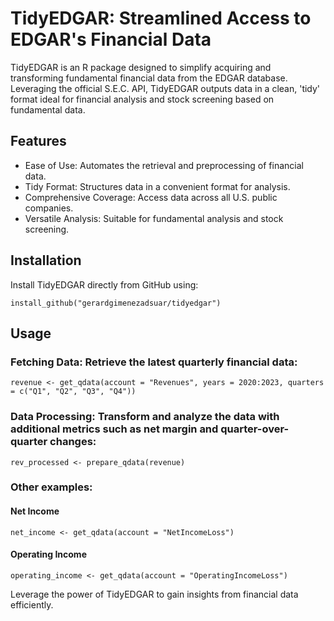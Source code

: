 # TidyEDGAR: Streamlined Access to EDGAR's Financial Data
TidyEDGAR is an R package designed to simplify acquiring and transforming fundamental financial data from the EDGAR database. Leveraging the official S.E.C. API, TidyEDGAR outputs data in a clean, 'tidy' format ideal for financial analysis and stock screening based on fundamental data.

## Features
 - Ease of Use: Automates the retrieval and preprocessing of financial data.
 - Tidy Format: Structures data in a convenient format for analysis.
 - Comprehensive Coverage: Access data across all U.S. public companies.
 - Versatile Analysis: Suitable for fundamental analysis and stock screening.

## Installation
Install TidyEDGAR directly from GitHub using:

`install_github("gerardgimenezadsuar/tidyedgar")`

## Usage
### Fetching Data: Retrieve the latest quarterly financial data:

`revenue <- get_qdata(account = "Revenues", years = 2020:2023, quarters = c("Q1", "Q2", "Q3", "Q4"))`
### Data Processing: Transform and analyze the data with additional metrics such as net margin and quarter-over-quarter changes:

`rev_processed <- prepare_qdata(revenue)`

### Other examples:
#### Net Income
`net_income <- get_qdata(account = "NetIncomeLoss")`
#### Operating Income
`operating_income <- get_qdata(account = "OperatingIncomeLoss")`


Leverage the power of TidyEDGAR to gain insights from financial data efficiently.
